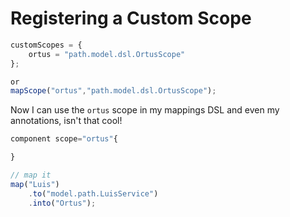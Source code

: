 # Registering a Custom Scope

```javascript
customScopes = {
    ortus = "path.model.dsl.OrtusScope"
};

or
mapScope("ortus","path.model.dsl.OrtusScope");
```

Now I can use the `ortus` scope in my mappings DSL and even my annotations, isn't that cool!

```javascript
component scope="ortus"{

}

// map it
map("Luis")
    .to("model.path.LuisService")
    .into("Ortus");
```

